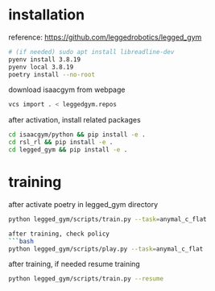 # installation
reference: https://github.com/leggedrobotics/legged_gym

```bash
# (if needed) sudo apt install libreadline-dev
pyenv install 3.8.19
pyenv local 3.8.19
poetry install --no-root
```
download isaacgym from webpage

```bash
vcs import . < leggedgym.repos
```

after activation, install related packages
```bash
cd isaacgym/python && pip install -e .
cd rsl_rl && pip install -e .
cd legged_gym && pip install -e .
```



# training

after activate poetry
in legged_gym directory
```bash
python legged_gym/scripts/train.py --task=anymal_c_flat

after training, check policy
```bash
python legged_gym/scripts/play.py --task=anymal_c_flat
```

after training, if needed resume training
```bash
python legged_gym/scripts/train.py --resume
```







